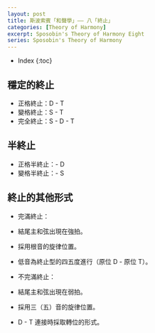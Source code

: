 ```yaml
---
layout: post
title: 斯波索賓「和聲學」—— 八「終止」
categories: [Theory of Harmony]
excerpt: Sposobin's Theory of Harmony Eight
series: Sposobin's Theory of Harmony
---
```

* Index
{:toc}

## 穩定的終止

- 正格終止：D - T
- 變格終止：S - T
- 完全終止：S - D - T

## 半終止

- 正格半終止：- D
- 變格半終止：- S

## 終止的其他形式

- 完滿終止：
- 結尾主和弦出現在強拍。
- 採用根音的旋律位置。
- 低音為終止型的四五度進行（原位 D - 原位 T）。

- 不完滿終止：
- 結尾主和弦出現在弱拍。
- 採用三（五）音的旋律位置。
- D - T 連接時採取轉位的形式。